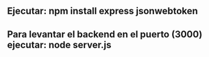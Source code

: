## Ejecutar: npm install express jsonwebtoken
## Para levantar el backend en el puerto (3000) ejecutar: node server.js